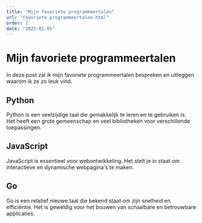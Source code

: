 ```yaml
---
title: "Mijn favoriete programmeertalen"
url: "favoriete-programmeertalen.html"
order: 2
date: "2025-01-05"
---
```


# Mijn favoriete programmeertalen

In deze post zal ik mijn favoriete programmeertalen bespreken en uitleggen waarom ik ze zo leuk vind.

## Python

Python is een veelzijdige taal die gemakkelijk te leren en te gebruiken is. Het heeft een grote gemeenschap en veel bibliotheken voor verschillende toepassingen.

## JavaScript

JavaScript is essentieel voor webontwikkeling. Het stelt je in staat om interactieve en dynamische webpagina's te maken.

## Go

Go is een relatief nieuwe taal die bekend staat om zijn snelheid en efficiëntie. Het is geweldig voor het bouwen van schaalbare en betrouwbare applicaties.
